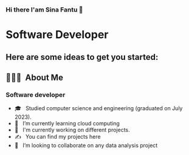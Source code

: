 ### Hi there I'am Sina Fantu 👋
<h1>Software Developer</h1>
<h2>Here are some ideas to get you started:</h2>

<h2> 👨🏻‍💻 &nbsp;About Me </h2>
<h3>Software developer</h3>


-  🎓 &nbsp; Studied computer science and engineering (graduated on July 2023).
-  🌱 &nbsp; I’m currently learning cloud computing
-  🤔 &nbsp; I'm currently working on different projects.
- ✍ &nbsp; You can find my projects here
- 👯 &nbsp; I’m looking to collaborate on any data analysis project




